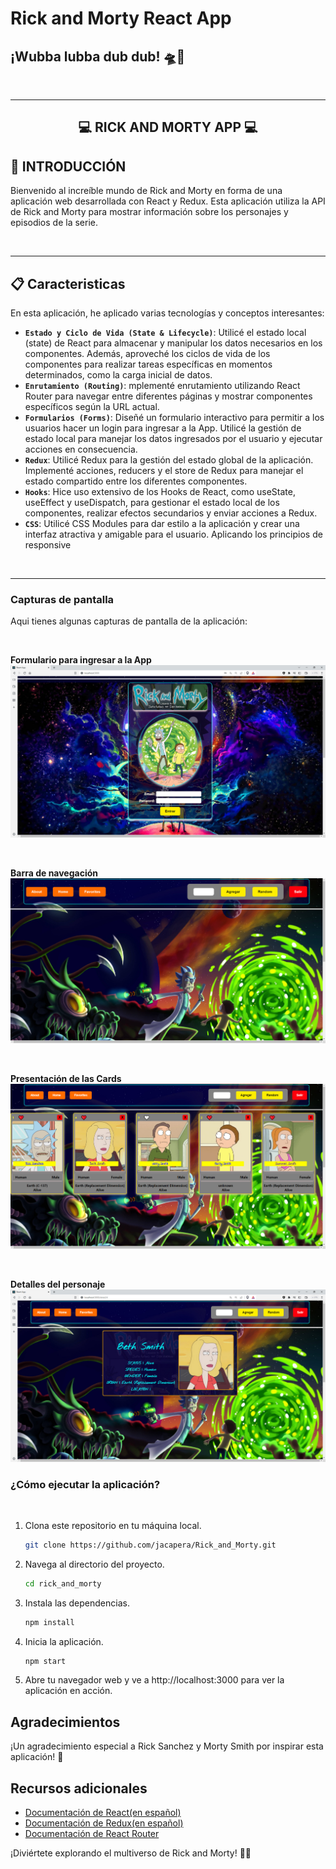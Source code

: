 # **Rick and Morty React App**

## **¡Wubba lubba dub dub! 🛸🔬**

<br />

---

<div align="center">

## **💻 RICK AND MORTY APP 💻**

</div>

## **📝 INTRODUCCIÓN**

Bienvenido al increíble mundo de Rick and Morty en forma de una aplicación web desarrollada con React y Redux. Esta aplicación utiliza la API de Rick and Morty para mostrar información sobre los personajes y episodios de la serie.

<br />

---

## **📋 Caracteristicas**

En esta aplicación, he aplicado varias tecnologías y conceptos interesantes:

   - **`Estado y Ciclo de Vida (State & Lifecycle)`**: Utilicé el estado local (state) de React para almacenar y manipular los datos necesarios en los componentes. Además, aproveché los ciclos de vida de los componentes para realizar tareas específicas en momentos determinados, como la carga inicial de datos.
   - **`Enrutamiento (Routing)`**: mplementé enrutamiento utilizando React Router para navegar entre diferentes páginas y mostrar componentes específicos según la URL actual.
   - **`Formularios (Forms)`**: Diseñé un formulario interactivo para permitir a los usuarios hacer un login para ingresar a la App. Utilicé la gestión de estado local para manejar los datos ingresados por el usuario y ejecutar acciones en consecuencia.
   - **`Redux`**: Utilicé Redux para la gestión del estado global de la aplicación. Implementé acciones, reducers y el store de Redux para manejar el estado compartido entre los diferentes componentes.
   - **`Hooks`**: Hice uso extensivo de los Hooks de React, como useState, useEffect y useDispatch, para gestionar el estado local de los componentes, realizar efectos secundarios y enviar acciones a Redux.
   - **`CSS`**: Utilicé CSS Modules para dar estilo a la aplicación y crear una interfaz atractiva y amigable para el usuario. Aplicando los principios de responsive

<br />

---

### **Capturas de pantalla**
Aqui tienes algunas capturas de pantalla de la aplicación:

<br />

**Formulario para ingresar a la App**
<img src="./src/asset/Form.jpg" alt="" />


<br />

**Barra de navegación**
<img src="./src/asset/Nav.jpg" alt="" />


<br />

**Presentación de las Cards**
<img src="./src/asset/Home.jpg" alt="" />


<br />

**Detalles del personaje**
<img src="./src/asset/Detail.jpg" alt="" />


### ¿Cómo ejecutar la aplicación?
<br />

1. Clona este repositorio en tu máquina local.
   ```bash
   git clone https://github.com/jacapera/Rick_and_Morty.git
   ```
2. Navega al directorio del proyecto.
   ```bash
   cd rick_and_morty
   ```
3. Instala las dependencias.
   ```bash
   npm install
   ```
4. Inicia la aplicación.
   ```bash
   npm start
   ```
5. Abre tu navegador web y ve a http://localhost:3000 para ver la aplicación en acción.

## Agradecimientos
¡Un agradecimiento especial a Rick Sanchez y Morty Smith por inspirar esta aplicación! 🙌

## Recursos adicionales
- [Documentación de React(en español)](https://es.react.dev/)
- [Documentación de Redux(en español)](https://es.redux.js.org/)
- [Documentación de React Router](https://reactrouter.com/en/dev)


¡Diviértete explorando el multiverso de Rick and Morty! 🚀🌌

